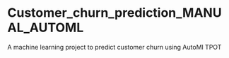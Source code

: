 # Customer_churn_prediction_MANUAL_AUTOML
A machine learning project to predict customer churn using AutoMl TPOT
